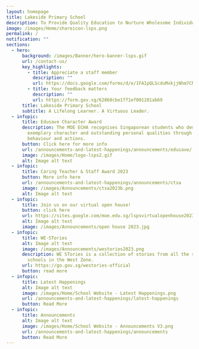 ```yaml
---
layout: homepage
title: Lakeside Primary School
description: To Provide Quality Education to Nurture Wholesome Individuals.
image: /images/Home/shareicon-lsps.png
permalink: /
notification: ""
sections:
  - hero:
      background: /images/Banner/hero-banner-lsps.gif
      url: /contact-us/
      key_highlights:
        - title: Appreciate a staff member
          description: ""
          url: https://docs.google.com/forms/d/e/1FAIpQLScduMxkjjNhm7CNWqHyKdTfFis0E7BoILxPVI4V3qnj01pgKg/viewform
        - title: Your feedback matters
          description: ""
          url: https://form.gov.sg/62860cbe1ff1ef001281ab69
      title: Lakeside Primary School
      subtitle: A Lifelong Learner. A Virtuous Leader.
  - infopic:
      title: Edusave Character Award
      description: The MOE ECHA recognises Singaporean students who demonstrate
        exemplary character and outstanding personal qualities through their
        behaviour and actions.
      button: Click here for more info
      url: /announcements-and-latest-happenings/announcements/edusave/
      image: /images/Home/logo-lsps2.gif
      alt: Image alt text
  - infopic:
      title: Caring Teacher & Staff Award 2023
      button: More info here
      url: /announcements-and-latest-happenings/announcements/ctsa
      image: /images/Announcements/ctsa2023b.png
      alt: Image alt text
  - infopic:
      title: Join us on our virtual open house!
      button: click here
      url: https://sites.google.com/moe.edu.sg/lspsvirtualopenhouse2023/home
      alt: Image alt text
      image: /images/Announcements/open house 2023.jpg
  - infopic:
      title: WE-STories
      alt: Image alt text
      image: /images/Announcements/westories2023.png
      description: WE STories is a collection of stories from all the secondary
        schools in the West Zone.
      url: https://go.gov.sg/westories-official
      button: read more
  - infopic:
      title: Latest Happenings
      alt: Image alt text
      image: /images/Home/School Website - Latest Happenings.png
      url: /announcements-and-latest-happenings/latest-happenings
      button: Read More
  - infopic:
      title: Announcements
      alt: Image alt text
      image: /images/Home/School Website - Announcements V3.png
      url: /announcements-and-latest-happenings/announcements
      button: Read More
---
```

